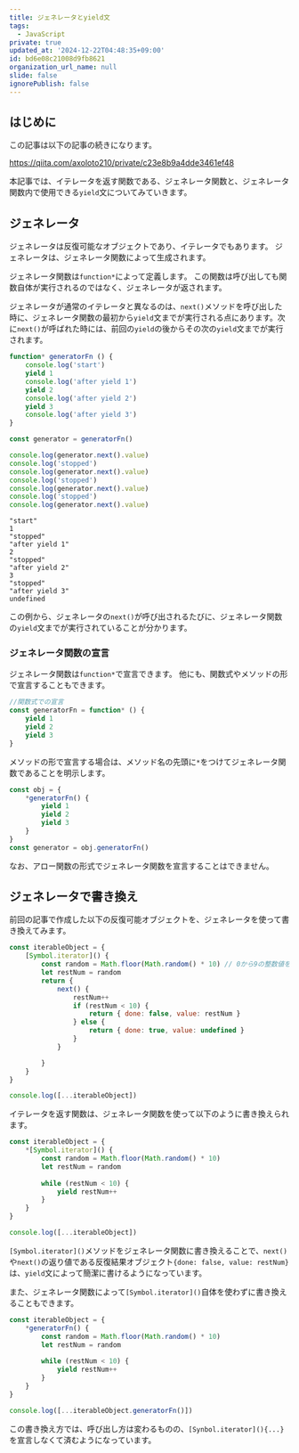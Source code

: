 ```yaml
---
title: ジェネレータとyield文
tags:
  - JavaScript
private: true
updated_at: '2024-12-22T04:48:35+09:00'
id: bd6e08c21008d9fb8621
organization_url_name: null
slide: false
ignorePublish: false
---
```

## はじめに
この記事は以下の記事の続きになります。

https://qiita.com/axoloto210/private/c23e8b9a4dde3461ef48

本記事では、イテレータを返す関数である、ジェネレータ関数と、ジェネレータ関数内で使用できる`yield`文についてみていきます。

## ジェネレータ
ジェネレータは反復可能なオブジェクトであり、イテレータでもあります。
ジェネレータは、ジェネレータ関数によって生成されます。

ジェネレータ関数は`function*`によって定義します。
この関数は呼び出しても関数自体が実行されるのではなく、ジェネレータが返されます。

ジェネレータが通常のイテレータと異なるのは、`next()`メソッドを呼び出した時に、ジェネレータ関数の最初から`yield`文までが実行される点にあります。次に`next()`が呼ばれた時には、前回の`yield`の後からその次の`yield`文までが実行されます。

```js
function* generatorFn () {
    console.log('start')
    yield 1
    console.log('after yield 1')
    yield 2
    console.log('after yield 2')
    yield 3
    console.log('after yield 3')
}

const generator = generatorFn()

console.log(generator.next().value)
console.log('stopped')
console.log(generator.next().value)
console.log('stopped')
console.log(generator.next().value)
console.log('stopped')
console.log(generator.next().value)
```
```
"start" 
1 
"stopped" 
"after yield 1" 
2 
"stopped" 
"after yield 2" 
3 
"stopped" 
"after yield 3" 
undefined 
```
この例から、ジェネレータの`next()`が呼び出されるたびに、ジェネレータ関数の`yield`文までが実行されていることが分かります。

### ジェネレータ関数の宣言
ジェネレータ関数は`function*`で宣言できます。
他にも、関数式やメソッドの形で宣言することもできます。
```js
//関数式での宣言
const generatorFn = function* () {
    yield 1
    yield 2
    yield 3
}
```
メソッドの形で宣言する場合は、メソッド名の先頭に`*`をつけてジェネレータ関数であることを明示します。
```js
const obj = {
    *generatorFn() {
        yield 1
        yield 2
        yield 3
    }
}
const generator = obj.generatorFn()
```
なお、アロー関数の形式でジェネレータ関数を宣言することはできません。

## ジェネレータで書き換え
前回の記事で作成した以下の反復可能オブジェクトを、ジェネレータを使って書き換えてみます。
```js
const iterableObject = {
    [Symbol.iterator]() {
        const random = Math.floor(Math.random() * 10) // 0から9の整数値をランダムに生成
        let restNum = random
        return {
            next() {
                restNum++
                if (restNum < 10) {
                    return { done: false, value: restNum }
                } else {
                    return { done: true, value: undefined }
                }
            }

        }
    }
}

console.log([...iterableObject])
```
イテレータを返す関数は、ジェネレータ関数を使って以下のように書き換えられます。
```js
const iterableObject = {
    *[Symbol.iterator]() {
        const random = Math.floor(Math.random() * 10) 
        let restNum = random
        
        while (restNum < 10) {
            yield restNum++
        }
    }
}

console.log([...iterableObject])
```
`[Symbol.iterator]()`メソッドをジェネレータ関数に書き換えることで、`next()`や`next()`の返り値である反復結果オブジェクト`{done: false, value: restNum}`は、`yield`文によって簡潔に書けるようになっています。

また、ジェネレータ関数によって`[Symbol.iterator]()`自体を使わずに書き換えることもできます。
```js
const iterableObject = {
    *generatorFn() {
        const random = Math.floor(Math.random() * 10) 
        let restNum = random
        
        while (restNum < 10) {
            yield restNum++
        }
    }
}

console.log([...iterableObject.generatorFn()])
```
この書き換え方では、呼び出し方は変わるものの、`[Synbol.iterator](){...}`を宣言しなくて済むようになっています。
